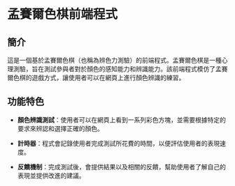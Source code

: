 # 孟賽爾色棋前端程式

## 簡介

這是一個基於孟賽爾色棋（也稱為辨色力測驗）的前端程式。孟賽爾色棋是一種心理測驗，旨在測試參與者對於顏色的感知能力和辨識能力。該前端程式模仿了孟賽爾色棋的遊戲方式，讓使用者可以在網頁上進行顏色辨識的練習。

## 功能特色

- **顏色辨識測試**：使用者可以在網頁上看到一系列彩色方塊，並需要根據特定的要求來辨認和選擇正確的顏色。
  
- **計時器**：程式會記錄使用者完成測試所花費的時間，以便評估使用者的表現速度。

- **反饋機制**：完成測試後，會提供結果以及相關的反饋，幫助使用者了解自己的表現並提供改進的建議。

